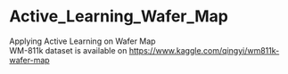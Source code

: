 # Active_Learning_Wafer_Map
Applying Active Learning on Wafer Map  
WM-811k dataset is available on https://www.kaggle.com/qingyi/wm811k-wafer-map
